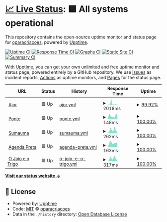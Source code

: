 # [📈 Live Status](https://oparacriacoes.github.io/upptime): <!--live status--> **🟩 All systems operational**

This repository contains the open-source uptime monitor and status page for [oparacriacoes](https://oparacriacoes.github.io/upptime), powered by [Upptime](https://github.com/upptime/upptime).

[![Uptime CI](https://github.com/oparacriacoes/upptime/workflows/Uptime%20CI/badge.svg)](https://github.com/oparacriacoes/upptime/actions?query=workflow%3A%22Uptime+CI%22)
[![Response Time CI](https://github.com/oparacriacoes/upptime/workflows/Response%20Time%20CI/badge.svg)](https://github.com/oparacriacoes/upptime/actions?query=workflow%3A%22Response+Time+CI%22)
[![Graphs CI](https://github.com/oparacriacoes/upptime/workflows/Graphs%20CI/badge.svg)](https://github.com/oparacriacoes/upptime/actions?query=workflow%3A%22Graphs+CI%22)
[![Static Site CI](https://github.com/oparacriacoes/upptime/workflows/Static%20Site%20CI/badge.svg)](https://github.com/oparacriacoes/upptime/actions?query=workflow%3A%22Static+Site+CI%22)
[![Summary CI](https://github.com/oparacriacoes/upptime/workflows/Summary%20CI/badge.svg)](https://github.com/oparacriacoes/upptime/actions?query=workflow%3A%22Summary+CI%22)

With [Upptime](https://upptime.js.org), you can get your own unlimited and free uptime monitor and status page, powered entirely by a GitHub repository. We use [Issues](https://github.com/oparacriacoes/upptime/issues) as incident reports, [Actions](https://github.com/oparacriacoes/upptime/actions) as uptime monitors, and [Pages](https://oparacriacoes.github.io/upptime) for the status page.

<!--start: status pages-->
<!-- This summary is generated by Upptime (https://github.com/upptime/upptime) -->
<!-- Do not edit this manually, your changes will be overwritten -->
<!-- prettier-ignore -->
| URL | Status | History | Response Time | Uptime |
| --- | ------ | ------- | ------------- | ------ |
| <img alt="" src="https://icons.duckduckgo.com/ip3/www.ajor.org.br.ico" height="13"> [Ajor](https://www.ajor.org.br) | 🟩 Up | [ajor.yml](https://github.com/oparacriacoes/upptime/commits/HEAD/history/ajor.yml) | <details><summary><img alt="Response time graph" src="./graphs/ajor/response-time-week.png" height="20"> 2018ms</summary><br><a href="https://oparacriacoes.github.io/upptime/history/ajor"><img alt="Response time 830" src="https://img.shields.io/endpoint?url=https%3A%2F%2Fraw.githubusercontent.com%2Foparacriacoes%2Fupptime%2FHEAD%2Fapi%2Fajor%2Fresponse-time.json"></a><br><a href="https://oparacriacoes.github.io/upptime/history/ajor"><img alt="24-hour response time 359" src="https://img.shields.io/endpoint?url=https%3A%2F%2Fraw.githubusercontent.com%2Foparacriacoes%2Fupptime%2FHEAD%2Fapi%2Fajor%2Fresponse-time-day.json"></a><br><a href="https://oparacriacoes.github.io/upptime/history/ajor"><img alt="7-day response time 2018" src="https://img.shields.io/endpoint?url=https%3A%2F%2Fraw.githubusercontent.com%2Foparacriacoes%2Fupptime%2FHEAD%2Fapi%2Fajor%2Fresponse-time-week.json"></a><br><a href="https://oparacriacoes.github.io/upptime/history/ajor"><img alt="30-day response time 997" src="https://img.shields.io/endpoint?url=https%3A%2F%2Fraw.githubusercontent.com%2Foparacriacoes%2Fupptime%2FHEAD%2Fapi%2Fajor%2Fresponse-time-month.json"></a><br><a href="https://oparacriacoes.github.io/upptime/history/ajor"><img alt="1-year response time 830" src="https://img.shields.io/endpoint?url=https%3A%2F%2Fraw.githubusercontent.com%2Foparacriacoes%2Fupptime%2FHEAD%2Fapi%2Fajor%2Fresponse-time-year.json"></a></details> | <details><summary><a href="https://oparacriacoes.github.io/upptime/history/ajor">99.92%</a></summary><a href="https://oparacriacoes.github.io/upptime/history/ajor"><img alt="All-time uptime 99.99%" src="https://img.shields.io/endpoint?url=https%3A%2F%2Fraw.githubusercontent.com%2Foparacriacoes%2Fupptime%2FHEAD%2Fapi%2Fajor%2Fuptime.json"></a><br><a href="https://oparacriacoes.github.io/upptime/history/ajor"><img alt="24-hour uptime 100.00%" src="https://img.shields.io/endpoint?url=https%3A%2F%2Fraw.githubusercontent.com%2Foparacriacoes%2Fupptime%2FHEAD%2Fapi%2Fajor%2Fuptime-day.json"></a><br><a href="https://oparacriacoes.github.io/upptime/history/ajor"><img alt="7-day uptime 99.92%" src="https://img.shields.io/endpoint?url=https%3A%2F%2Fraw.githubusercontent.com%2Foparacriacoes%2Fupptime%2FHEAD%2Fapi%2Fajor%2Fuptime-week.json"></a><br><a href="https://oparacriacoes.github.io/upptime/history/ajor"><img alt="30-day uptime 99.98%" src="https://img.shields.io/endpoint?url=https%3A%2F%2Fraw.githubusercontent.com%2Foparacriacoes%2Fupptime%2FHEAD%2Fapi%2Fajor%2Fuptime-month.json"></a><br><a href="https://oparacriacoes.github.io/upptime/history/ajor"><img alt="1-year uptime 99.99%" src="https://img.shields.io/endpoint?url=https%3A%2F%2Fraw.githubusercontent.com%2Foparacriacoes%2Fupptime%2FHEAD%2Fapi%2Fajor%2Fuptime-year.json"></a></details>
| <img alt="" src="https://icons.duckduckgo.com/ip3/ponte.org.ico" height="13"> [Ponte](https://ponte.org) | 🟩 Up | [ponte.yml](https://github.com/oparacriacoes/upptime/commits/HEAD/history/ponte.yml) | <details><summary><img alt="Response time graph" src="./graphs/ponte/response-time-week.png" height="20"> 148ms</summary><br><a href="https://oparacriacoes.github.io/upptime/history/ponte"><img alt="Response time 193" src="https://img.shields.io/endpoint?url=https%3A%2F%2Fraw.githubusercontent.com%2Foparacriacoes%2Fupptime%2FHEAD%2Fapi%2Fponte%2Fresponse-time.json"></a><br><a href="https://oparacriacoes.github.io/upptime/history/ponte"><img alt="24-hour response time 254" src="https://img.shields.io/endpoint?url=https%3A%2F%2Fraw.githubusercontent.com%2Foparacriacoes%2Fupptime%2FHEAD%2Fapi%2Fponte%2Fresponse-time-day.json"></a><br><a href="https://oparacriacoes.github.io/upptime/history/ponte"><img alt="7-day response time 148" src="https://img.shields.io/endpoint?url=https%3A%2F%2Fraw.githubusercontent.com%2Foparacriacoes%2Fupptime%2FHEAD%2Fapi%2Fponte%2Fresponse-time-week.json"></a><br><a href="https://oparacriacoes.github.io/upptime/history/ponte"><img alt="30-day response time 219" src="https://img.shields.io/endpoint?url=https%3A%2F%2Fraw.githubusercontent.com%2Foparacriacoes%2Fupptime%2FHEAD%2Fapi%2Fponte%2Fresponse-time-month.json"></a><br><a href="https://oparacriacoes.github.io/upptime/history/ponte"><img alt="1-year response time 193" src="https://img.shields.io/endpoint?url=https%3A%2F%2Fraw.githubusercontent.com%2Foparacriacoes%2Fupptime%2FHEAD%2Fapi%2Fponte%2Fresponse-time-year.json"></a></details> | <details><summary><a href="https://oparacriacoes.github.io/upptime/history/ponte">100.00%</a></summary><a href="https://oparacriacoes.github.io/upptime/history/ponte"><img alt="All-time uptime 100.00%" src="https://img.shields.io/endpoint?url=https%3A%2F%2Fraw.githubusercontent.com%2Foparacriacoes%2Fupptime%2FHEAD%2Fapi%2Fponte%2Fuptime.json"></a><br><a href="https://oparacriacoes.github.io/upptime/history/ponte"><img alt="24-hour uptime 100.00%" src="https://img.shields.io/endpoint?url=https%3A%2F%2Fraw.githubusercontent.com%2Foparacriacoes%2Fupptime%2FHEAD%2Fapi%2Fponte%2Fuptime-day.json"></a><br><a href="https://oparacriacoes.github.io/upptime/history/ponte"><img alt="7-day uptime 100.00%" src="https://img.shields.io/endpoint?url=https%3A%2F%2Fraw.githubusercontent.com%2Foparacriacoes%2Fupptime%2FHEAD%2Fapi%2Fponte%2Fuptime-week.json"></a><br><a href="https://oparacriacoes.github.io/upptime/history/ponte"><img alt="30-day uptime 100.00%" src="https://img.shields.io/endpoint?url=https%3A%2F%2Fraw.githubusercontent.com%2Foparacriacoes%2Fupptime%2FHEAD%2Fapi%2Fponte%2Fuptime-month.json"></a><br><a href="https://oparacriacoes.github.io/upptime/history/ponte"><img alt="1-year uptime 100.00%" src="https://img.shields.io/endpoint?url=https%3A%2F%2Fraw.githubusercontent.com%2Foparacriacoes%2Fupptime%2FHEAD%2Fapi%2Fponte%2Fuptime-year.json"></a></details>
| <img alt="" src="https://icons.duckduckgo.com/ip3/sumauma.com.ico" height="13"> [Sumauma](https://sumauma.com) | 🟩 Up | [sumauma.yml](https://github.com/oparacriacoes/upptime/commits/HEAD/history/sumauma.yml) | <details><summary><img alt="Response time graph" src="./graphs/sumauma/response-time-week.png" height="20"> 262ms</summary><br><a href="https://oparacriacoes.github.io/upptime/history/sumauma"><img alt="Response time 405" src="https://img.shields.io/endpoint?url=https%3A%2F%2Fraw.githubusercontent.com%2Foparacriacoes%2Fupptime%2FHEAD%2Fapi%2Fsumauma%2Fresponse-time.json"></a><br><a href="https://oparacriacoes.github.io/upptime/history/sumauma"><img alt="24-hour response time 131" src="https://img.shields.io/endpoint?url=https%3A%2F%2Fraw.githubusercontent.com%2Foparacriacoes%2Fupptime%2FHEAD%2Fapi%2Fsumauma%2Fresponse-time-day.json"></a><br><a href="https://oparacriacoes.github.io/upptime/history/sumauma"><img alt="7-day response time 262" src="https://img.shields.io/endpoint?url=https%3A%2F%2Fraw.githubusercontent.com%2Foparacriacoes%2Fupptime%2FHEAD%2Fapi%2Fsumauma%2Fresponse-time-week.json"></a><br><a href="https://oparacriacoes.github.io/upptime/history/sumauma"><img alt="30-day response time 300" src="https://img.shields.io/endpoint?url=https%3A%2F%2Fraw.githubusercontent.com%2Foparacriacoes%2Fupptime%2FHEAD%2Fapi%2Fsumauma%2Fresponse-time-month.json"></a><br><a href="https://oparacriacoes.github.io/upptime/history/sumauma"><img alt="1-year response time 405" src="https://img.shields.io/endpoint?url=https%3A%2F%2Fraw.githubusercontent.com%2Foparacriacoes%2Fupptime%2FHEAD%2Fapi%2Fsumauma%2Fresponse-time-year.json"></a></details> | <details><summary><a href="https://oparacriacoes.github.io/upptime/history/sumauma">100.00%</a></summary><a href="https://oparacriacoes.github.io/upptime/history/sumauma"><img alt="All-time uptime 100.00%" src="https://img.shields.io/endpoint?url=https%3A%2F%2Fraw.githubusercontent.com%2Foparacriacoes%2Fupptime%2FHEAD%2Fapi%2Fsumauma%2Fuptime.json"></a><br><a href="https://oparacriacoes.github.io/upptime/history/sumauma"><img alt="24-hour uptime 100.00%" src="https://img.shields.io/endpoint?url=https%3A%2F%2Fraw.githubusercontent.com%2Foparacriacoes%2Fupptime%2FHEAD%2Fapi%2Fsumauma%2Fuptime-day.json"></a><br><a href="https://oparacriacoes.github.io/upptime/history/sumauma"><img alt="7-day uptime 100.00%" src="https://img.shields.io/endpoint?url=https%3A%2F%2Fraw.githubusercontent.com%2Foparacriacoes%2Fupptime%2FHEAD%2Fapi%2Fsumauma%2Fuptime-week.json"></a><br><a href="https://oparacriacoes.github.io/upptime/history/sumauma"><img alt="30-day uptime 100.00%" src="https://img.shields.io/endpoint?url=https%3A%2F%2Fraw.githubusercontent.com%2Foparacriacoes%2Fupptime%2FHEAD%2Fapi%2Fsumauma%2Fuptime-month.json"></a><br><a href="https://oparacriacoes.github.io/upptime/history/sumauma"><img alt="1-year uptime 100.00%" src="https://img.shields.io/endpoint?url=https%3A%2F%2Fraw.githubusercontent.com%2Foparacriacoes%2Fupptime%2FHEAD%2Fapi%2Fsumauma%2Fuptime-year.json"></a></details>
| <img alt="" src="https://icons.duckduckgo.com/ip3/agendapreta.com.ico" height="13"> [Agenda Preta](https://agendapreta.com) | 🟩 Up | [agenda-preta.yml](https://github.com/oparacriacoes/upptime/commits/HEAD/history/agenda-preta.yml) | <details><summary><img alt="Response time graph" src="./graphs/agenda-preta/response-time-week.png" height="20"> 163ms</summary><br><a href="https://oparacriacoes.github.io/upptime/history/agenda-preta"><img alt="Response time 305" src="https://img.shields.io/endpoint?url=https%3A%2F%2Fraw.githubusercontent.com%2Foparacriacoes%2Fupptime%2FHEAD%2Fapi%2Fagenda-preta%2Fresponse-time.json"></a><br><a href="https://oparacriacoes.github.io/upptime/history/agenda-preta"><img alt="24-hour response time 179" src="https://img.shields.io/endpoint?url=https%3A%2F%2Fraw.githubusercontent.com%2Foparacriacoes%2Fupptime%2FHEAD%2Fapi%2Fagenda-preta%2Fresponse-time-day.json"></a><br><a href="https://oparacriacoes.github.io/upptime/history/agenda-preta"><img alt="7-day response time 163" src="https://img.shields.io/endpoint?url=https%3A%2F%2Fraw.githubusercontent.com%2Foparacriacoes%2Fupptime%2FHEAD%2Fapi%2Fagenda-preta%2Fresponse-time-week.json"></a><br><a href="https://oparacriacoes.github.io/upptime/history/agenda-preta"><img alt="30-day response time 169" src="https://img.shields.io/endpoint?url=https%3A%2F%2Fraw.githubusercontent.com%2Foparacriacoes%2Fupptime%2FHEAD%2Fapi%2Fagenda-preta%2Fresponse-time-month.json"></a><br><a href="https://oparacriacoes.github.io/upptime/history/agenda-preta"><img alt="1-year response time 305" src="https://img.shields.io/endpoint?url=https%3A%2F%2Fraw.githubusercontent.com%2Foparacriacoes%2Fupptime%2FHEAD%2Fapi%2Fagenda-preta%2Fresponse-time-year.json"></a></details> | <details><summary><a href="https://oparacriacoes.github.io/upptime/history/agenda-preta">100.00%</a></summary><a href="https://oparacriacoes.github.io/upptime/history/agenda-preta"><img alt="All-time uptime 100.00%" src="https://img.shields.io/endpoint?url=https%3A%2F%2Fraw.githubusercontent.com%2Foparacriacoes%2Fupptime%2FHEAD%2Fapi%2Fagenda-preta%2Fuptime.json"></a><br><a href="https://oparacriacoes.github.io/upptime/history/agenda-preta"><img alt="24-hour uptime 100.00%" src="https://img.shields.io/endpoint?url=https%3A%2F%2Fraw.githubusercontent.com%2Foparacriacoes%2Fupptime%2FHEAD%2Fapi%2Fagenda-preta%2Fuptime-day.json"></a><br><a href="https://oparacriacoes.github.io/upptime/history/agenda-preta"><img alt="7-day uptime 100.00%" src="https://img.shields.io/endpoint?url=https%3A%2F%2Fraw.githubusercontent.com%2Foparacriacoes%2Fupptime%2FHEAD%2Fapi%2Fagenda-preta%2Fuptime-week.json"></a><br><a href="https://oparacriacoes.github.io/upptime/history/agenda-preta"><img alt="30-day uptime 100.00%" src="https://img.shields.io/endpoint?url=https%3A%2F%2Fraw.githubusercontent.com%2Foparacriacoes%2Fupptime%2FHEAD%2Fapi%2Fagenda-preta%2Fuptime-month.json"></a><br><a href="https://oparacriacoes.github.io/upptime/history/agenda-preta"><img alt="1-year uptime 100.00%" src="https://img.shields.io/endpoint?url=https%3A%2F%2Fraw.githubusercontent.com%2Foparacriacoes%2Fupptime%2FHEAD%2Fapi%2Fagenda-preta%2Fuptime-year.json"></a></details>
| <img alt="" src="https://icons.duckduckgo.com/ip3/ojoioeotrigo.com.br.ico" height="13"> [O Joio e o Trigo](https://ojoioeotrigo.com.br/) | 🟩 Up | [o-joio-e-o-trigo.yml](https://github.com/oparacriacoes/upptime/commits/HEAD/history/o-joio-e-o-trigo.yml) | <details><summary><img alt="Response time graph" src="./graphs/o-joio-e-o-trigo/response-time-week.png" height="20"> 317ms</summary><br><a href="https://oparacriacoes.github.io/upptime/history/o-joio-e-o-trigo"><img alt="Response time 326" src="https://img.shields.io/endpoint?url=https%3A%2F%2Fraw.githubusercontent.com%2Foparacriacoes%2Fupptime%2FHEAD%2Fapi%2Fo-joio-e-o-trigo%2Fresponse-time.json"></a><br><a href="https://oparacriacoes.github.io/upptime/history/o-joio-e-o-trigo"><img alt="24-hour response time 200" src="https://img.shields.io/endpoint?url=https%3A%2F%2Fraw.githubusercontent.com%2Foparacriacoes%2Fupptime%2FHEAD%2Fapi%2Fo-joio-e-o-trigo%2Fresponse-time-day.json"></a><br><a href="https://oparacriacoes.github.io/upptime/history/o-joio-e-o-trigo"><img alt="7-day response time 317" src="https://img.shields.io/endpoint?url=https%3A%2F%2Fraw.githubusercontent.com%2Foparacriacoes%2Fupptime%2FHEAD%2Fapi%2Fo-joio-e-o-trigo%2Fresponse-time-week.json"></a><br><a href="https://oparacriacoes.github.io/upptime/history/o-joio-e-o-trigo"><img alt="30-day response time 314" src="https://img.shields.io/endpoint?url=https%3A%2F%2Fraw.githubusercontent.com%2Foparacriacoes%2Fupptime%2FHEAD%2Fapi%2Fo-joio-e-o-trigo%2Fresponse-time-month.json"></a><br><a href="https://oparacriacoes.github.io/upptime/history/o-joio-e-o-trigo"><img alt="1-year response time 326" src="https://img.shields.io/endpoint?url=https%3A%2F%2Fraw.githubusercontent.com%2Foparacriacoes%2Fupptime%2FHEAD%2Fapi%2Fo-joio-e-o-trigo%2Fresponse-time-year.json"></a></details> | <details><summary><a href="https://oparacriacoes.github.io/upptime/history/o-joio-e-o-trigo">100.00%</a></summary><a href="https://oparacriacoes.github.io/upptime/history/o-joio-e-o-trigo"><img alt="All-time uptime 99.99%" src="https://img.shields.io/endpoint?url=https%3A%2F%2Fraw.githubusercontent.com%2Foparacriacoes%2Fupptime%2FHEAD%2Fapi%2Fo-joio-e-o-trigo%2Fuptime.json"></a><br><a href="https://oparacriacoes.github.io/upptime/history/o-joio-e-o-trigo"><img alt="24-hour uptime 100.00%" src="https://img.shields.io/endpoint?url=https%3A%2F%2Fraw.githubusercontent.com%2Foparacriacoes%2Fupptime%2FHEAD%2Fapi%2Fo-joio-e-o-trigo%2Fuptime-day.json"></a><br><a href="https://oparacriacoes.github.io/upptime/history/o-joio-e-o-trigo"><img alt="7-day uptime 100.00%" src="https://img.shields.io/endpoint?url=https%3A%2F%2Fraw.githubusercontent.com%2Foparacriacoes%2Fupptime%2FHEAD%2Fapi%2Fo-joio-e-o-trigo%2Fuptime-week.json"></a><br><a href="https://oparacriacoes.github.io/upptime/history/o-joio-e-o-trigo"><img alt="30-day uptime 99.97%" src="https://img.shields.io/endpoint?url=https%3A%2F%2Fraw.githubusercontent.com%2Foparacriacoes%2Fupptime%2FHEAD%2Fapi%2Fo-joio-e-o-trigo%2Fuptime-month.json"></a><br><a href="https://oparacriacoes.github.io/upptime/history/o-joio-e-o-trigo"><img alt="1-year uptime 99.99%" src="https://img.shields.io/endpoint?url=https%3A%2F%2Fraw.githubusercontent.com%2Foparacriacoes%2Fupptime%2FHEAD%2Fapi%2Fo-joio-e-o-trigo%2Fuptime-year.json"></a></details>

<!--end: status pages-->

[**Visit our status website →**](https://oparacriacoes.github.io/upptime)

## 📄 License

- Powered by: [Upptime](https://github.com/upptime/upptime)
- Code: [MIT](./LICENSE) © [oparacriacoes](https://oparacriacoes.github.io/upptime)
- Data in the `./history` directory: [Open Database License](https://opendatacommons.org/licenses/odbl/1-0/)
